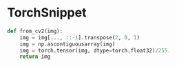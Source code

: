 # TorchSnippet

```python
def from_cv2(img):
    img = img[..., ::-1].transpose(2, 0, 1)
    img = np.ascontiguousarray(img)
    img = torch.tensor(img, dtype=torch.float32)/255.
    return img
```
